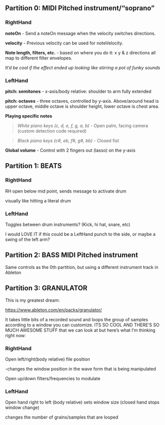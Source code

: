 ## Partition 0: MIDI Pitched instrument/“soprano”

### RightHand 
**noteOn** - Send a noteOn message when the velocity switches directions. 

**velocity** - Previous velocity can be used for noteVelocity.

**Note length, filters, etc.** - based on where you do it: x y & z directions all map to different filter envelopes.

*It’d be cool if the effect ended up looking like stirring a pot of funky sounds*

### LeftHand
**pitch: semitones** - x-axis/body relative: shoulder to arm fully extended

**pitch: octaves** - three octaves, controlled by y-axis. Above/around head is upper octave, middle octave is shoulder height, lower octave is chest area.

**Playing specific notes**

>*White piano keys (c, d, e, f, g, a, b)* - Open palm, facing camera (custom detection code required)

>*Black piano keys (c#, eb, f#, g#, bb)* - Closed fist

**Global volume** - Control with 2 fingers out (lasso) on the y-axis

## Partition 1: BEATS

### RightHand
RH open below mid point, sends message to activate drum

visually like hitting a literal drum

### LeftHand
Toggles between drum instruments? (Kick, hi hat, snare, etc)

I would LOVE IT if this could be a LeftHand punch to the side, or maybe a swing of the left arm?

## Partition 2: BASS MIDI Pitched instrument

Same controls as the 0th partition, but using a different instrument track in Ableton

## Partition 3: GRANULATOR

This is my greatest dream: 

https://www.ableton.com/en/packs/granulator/

It takes little bits of a recorded sound and loops the group of samples according to a window you can customize. ITS SO COOL AND THERE’S SO MUCH AWESOME STUFF that we can look at but here’s what I’m thinking right now:

### RightHand
Open left/right(body relative) file position

-changes the window position in the wave form that is being manipulated 

Open up/down filters/frequencies to modulate
### LeftHand
Open hand right to left (body relative) sets window size (closed hand stops window change)

changes the number of grains/samples that are looped
